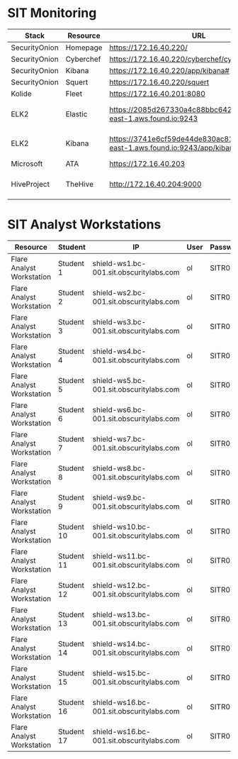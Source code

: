   # SIT Monitoring 
| Stack |  Resource |  URL | User  | Password  |
|---|---|---|---|---|
|  SecurityOnion |  Homepage |  https://172.16.40.220/ | N/A  |  N/A |
|  SecurityOnion |  Cyberchef |  https://172.16.40.220/cyberchef/cyberchef.htm | N/A  |  N/A |
|  SecurityOnion |  Kibana |  https://172.16.40.220/app/kibana# | sit  |  SITR0cks! |
|  SecurityOnion |  Squert |  https://172.16.40.220/squert | sit |  SITR0cks! |
|  Kolide |  Fleet |  https://172.16.40.201:8080 | merck-mon |  SITR0cks! |
|  ELK2 |  Elastic |  https://2085d267330a4c88bbc642c1fab436ea.us-east-1.aws.found.io:9243 | soc-analyst-# (# is student id) |  SITR0cks! |
|  ELK2 |  Kibana |  https://3741e6cf59de44de830ac81009de8432.us-east-1.aws.found.io:9243/app/kibana | soc-analyst-# (# is student id) |  SITR0cks! |
|  Microsoft |  ATA |  https://172.16.40.203 | Administrator  |  SITR0cks! |
|  HiveProject |  TheHive |  http://172.16.40.204:9000 | soc-analyst-# (# is student id) | SITR0cks! |

# SIT Analyst Workstations
|  Resource | Student |  IP | User  | Password  |
|---|---|---|---|---|
|  Flare Analyst Workstation | Student 1 | shield-ws1.bc-001.sit.obscuritylabs.com | ol |  SITR0cks! |
|  Flare Analyst Workstation | Student 2 | shield-ws2.bc-001.sit.obscuritylabs.com | ol |  SITR0cks! |
|  Flare Analyst Workstation | Student 3 | shield-ws3.bc-001.sit.obscuritylabs.com | ol |  SITR0cks! |
|  Flare Analyst Workstation | Student 4 | shield-ws4.bc-001.sit.obscuritylabs.com | ol |  SITR0cks! |
|  Flare Analyst Workstation | Student 5 | shield-ws5.bc-001.sit.obscuritylabs.com | ol |  SITR0cks! |
|  Flare Analyst Workstation | Student 6 | shield-ws6.bc-001.sit.obscuritylabs.com | ol |  SITR0cks! |
|  Flare Analyst Workstation | Student 7 | shield-ws7.bc-001.sit.obscuritylabs.com | ol |  SITR0cks! |
|  Flare Analyst Workstation | Student 8 | shield-ws8.bc-001.sit.obscuritylabs.com | ol |  SITR0cks! |
|  Flare Analyst Workstation | Student 9 | shield-ws9.bc-001.sit.obscuritylabs.com | ol |  SITR0cks! |
|  Flare Analyst Workstation | Student 10 | shield-ws10.bc-001.sit.obscuritylabs.com | ol |  SITR0cks! |
|  Flare Analyst Workstation | Student 11 | shield-ws11.bc-001.sit.obscuritylabs.com | ol |  SITR0cks! |
|  Flare Analyst Workstation | Student 12 | shield-ws12.bc-001.sit.obscuritylabs.com | ol |  SITR0cks! |
|  Flare Analyst Workstation | Student 13 | shield-ws13.bc-001.sit.obscuritylabs.com | ol |  SITR0cks! |
|  Flare Analyst Workstation | Student 14 | shield-ws14.bc-001.sit.obscuritylabs.com | ol |  SITR0cks! |
|  Flare Analyst Workstation | Student 15 | shield-ws15.bc-001.sit.obscuritylabs.com | ol |  SITR0cks! |
|  Flare Analyst Workstation | Student 16 | shield-ws16.bc-001.sit.obscuritylabs.com | ol |  SITR0cks! |
|  Flare Analyst Workstation | Student 17 | shield-ws16.bc-001.sit.obscuritylabs.com | ol |  SITR0cks! |
